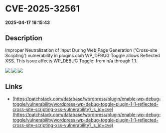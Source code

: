 # CVE-2025-32561

**2025-04-17 16:15:43**

## Description
Improper Neutralization of Input During Web Page Generation ('Cross-site Scripting') vulnerability in plugins.club WP_DEBUG Toggle allows Reflected XSS. This issue affects WP_DEBUG Toggle: from n/a through 1.1.

![](https://img.shields.io/static/v1?label=Score&message=7.1&color=red)
![](https://img.shields.io/static/v1?label=Severity&message=HIGH&color=red)
![](https://img.shields.io/static/v1?label=CWE&message=XSS&color=green)

## Links
- [https://patchstack.com/database/wordpress/plugin/enable-wp-debug-toggle/vulnerability/wordpress-wp-debug-toggle-plugin-1-1-reflected-cross-site-scripting-xss-vulnerability?_s_id=cve](https://patchstack.com/database/wordpress/plugin/enable-wp-debug-toggle/vulnerability/wordpress-wp-debug-toggle-plugin-1-1-reflected-cross-site-scripting-xss-vulnerability?_s_id=cve)
